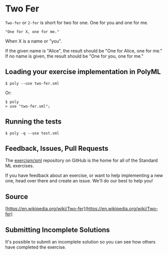 # Two Fer

`Two-fer` or `2-fer` is short for two for one. One for you and one for me.

```text
"One for X, one for me."
```

When X is a name or "you".

If the given name is "Alice", the result should be "One for Alice, one for me."
If no name is given, the result should be "One for you, one for me."

## Loading your exercise implementation in PolyML

```
$ poly --use two-fer.sml
```

Or:

```
$ poly
> use "two-fer.sml";
```

## Running the tests

```
$ poly -q --use test.sml
```

## Feedback, Issues, Pull Requests

The [exercism/sml](https://github.com/exercism/sml) repository on
GitHub is the home for all of the Standard ML exercises.

If you have feedback about an exercise, or want to help implementing a new
one, head over there and create an issue. We'll do our best to help you!

## Source

[https://en.wikipedia.org/wiki/Two-fer](https://en.wikipedia.org/wiki/Two-fer)

## Submitting Incomplete Solutions

It's possible to submit an incomplete solution so you can see how others have completed the exercise.
